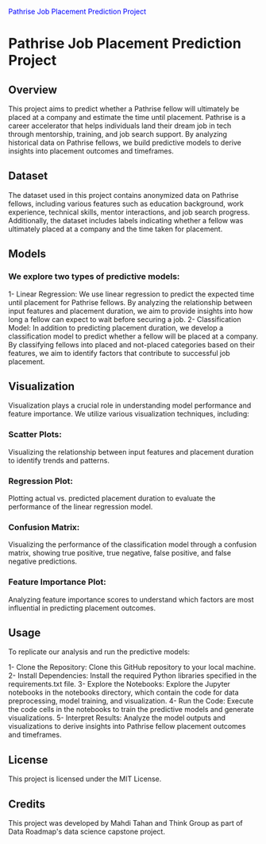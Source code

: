 <span style="color: blue;">Pathrise Job Placement Prediction Project</span>
# Pathrise Job Placement Prediction Project
## Overview
This project aims to predict whether a Pathrise fellow will ultimately be placed at a company and estimate the time until placement. Pathrise is a career accelerator that helps individuals land their dream job in tech through mentorship, training, and job search support. By analyzing historical data on Pathrise fellows, we build predictive models to derive insights into placement outcomes and timeframes.

## Dataset
The dataset used in this project contains anonymized data on Pathrise fellows, including various features such as education background, work experience, technical skills, mentor interactions, and job search progress. Additionally, the dataset includes labels indicating whether a fellow was ultimately placed at a company and the time taken for placement.

## Models
### We explore two types of predictive models:

1- Linear Regression: We use linear regression to predict the expected time until placement for Pathrise fellows. By analyzing the relationship between input features and placement duration, we aim to provide insights into how long a fellow can expect to wait before securing a job.
2- Classification Model: In addition to predicting placement duration, we develop a classification model to predict whether a fellow will be placed at a company. By classifying fellows into placed and not-placed categories based on their features, we aim to identify factors that contribute to successful job placement.

## Visualization
Visualization plays a crucial role in understanding model performance and feature importance. We utilize various visualization techniques, including:

### Scatter Plots: 
Visualizing the relationship between input features and placement duration to identify trends and patterns.
### Regression Plot: 
Plotting actual vs. predicted placement duration to evaluate the performance of the linear regression model.
### Confusion Matrix: 
Visualizing the performance of the classification model through a confusion matrix, showing true positive, true negative, false positive, and false negative predictions.
### Feature Importance Plot: 
Analyzing feature importance scores to understand which factors are most influential in predicting placement outcomes.

## Usage
To replicate our analysis and run the predictive models:

1- Clone the Repository: Clone this GitHub repository to your local machine.
2- Install Dependencies: Install the required Python libraries specified in the requirements.txt file.
3- Explore the Notebooks: Explore the Jupyter notebooks in the notebooks directory, which contain the code for data preprocessing, model training, and visualization.
4- Run the Code: Execute the code cells in the notebooks to train the predictive models and generate visualizations.
5- Interpret Results: Analyze the model outputs and visualizations to derive insights into Pathrise fellow placement outcomes and timeframes.

## License
This project is licensed under the MIT License.

## Credits
This project was developed by Mahdi Tahan and Think Group as part of Data Roadmap's data science capstone project.

